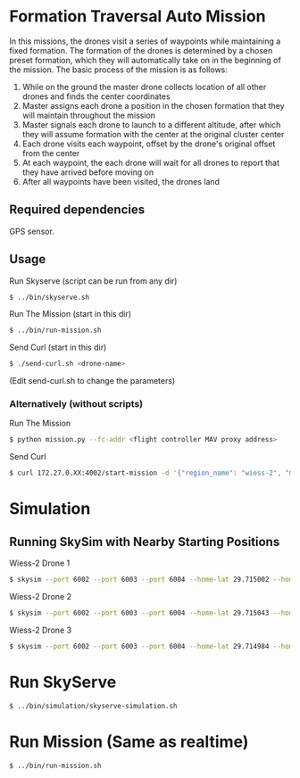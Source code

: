 # Formation Traversal Auto Mission

In this missions, the drones visit a series of waypoints while maintaining a fixed formation.
The formation of the drones is determined by a chosen preset formation, which they will automatically take on in the beginning of the mission.
The basic process of the mission is as follows:

1. While on the ground the master drone collects location of all other drones and finds the center coordinates
2. Master assigns each drone a position in the chosen formation that they will maintain throughout the mission
3. Master signals each drone to launch to a different altitude, after which they will assume formation with the center at the original cluster center
4. Each drone visits each waypoint, offset by the drone's original offset from the center
5. At each waypoint, the each drone will wait for all drones to report that they have arrived before moving on
6. After all waypoints have been visited, the drones land


## Required dependencies

GPS sensor.

## Usage
Run Skyserve (script can be run from any dir)
```bash
$ ../bin/skyserve.sh
```

Run The Mission (start in this dir)
```bash
$ ../bin/run-mission.sh
```

Send Curl (start in this dir)
```bash
$ ./send-curl.sh <drone-name>
```
(Edit send-curl.sh to change the parameters)

### Alternatively (without scripts)
Run The Mission
```bash
$ python mission.py --fc-addr <flight controller MAV proxy address>
```

Send Curl
```bash
$ curl 172.27.0.XX:4002/start-mission -d '{"region_name": "wiess-2", "min_alt": 8, "hover_duration": 5, "speed": 2}'
```

# Simulation
## Running SkySim with Nearby Starting Positions
Wiess-2 Drone 1
```bash
$ skysim --port 6002 --port 6003 --port 6004 --home-lat 29.715002 --home-lon -95.401979
```
Wiess-2 Drone 2
```bash
$ skysim --port 6002 --port 6003 --port 6004 --home-lat 29.715043 --home-lon -95.401875
```

Wiess-2 Drone 3
```bash
$ skysim --port 6002 --port 6003 --port 6004 --home-lat 29.714984 --home-lon -95.401906
```

# Run SkyServe
```bash
$ ../bin/simulation/skyserve-simulation.sh
```

# Run Mission (Same as realtime)
```bash
$ ../bin/run-mission.sh
```